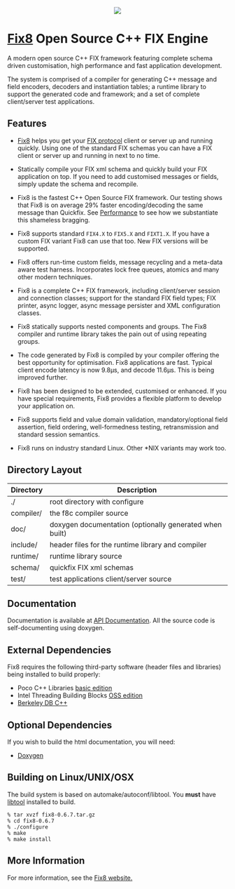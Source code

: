 <p align="center"><img src="http://fix8.org/fix8/fix8_Logo_RGB.png"></p>

# [Fix8](http://www.fix8.org) Open Source C++ FIX Engine

A modern open source C++ FIX framework featuring complete schema driven customisation, high performance and fast application development.

The system is comprised of a compiler for generating C++ message and field encoders,
decoders and instantiation tables; a runtime library to support the generated code
and framework; and a set of complete client/server test applications.

## Features

* [Fix8](http://www.fix8.org) helps you get your [FIX protocol](http://www.fixprotocol.org/) client or server up and running quickly. Using one of the standard FIX schemas you can have a FIX client or server up and running in next to no time.

* Statically compile your FIX xml schema and quickly build your FIX application on top. If you need to add customised messages or fields, simply update the schema and recompile.

* Fix8 is the fastest C++ Open Source FIX framework. Our testing shows that Fix8 is on average 29% faster encoding/decoding the same message than Quickfix. See [Performance](http://fix8.org/performance.html) to see how we substantiate this shameless bragging.

* Fix8 supports standard `FIX4.X` to `FIX5.X` and `FIXT1.X`. If you have a custom FIX variant Fix8 can use that too. New FIX versions will be supported.

* Fix8 offers run-time custom fields, message recycling and a meta-data aware test harness. Incorporates lock free queues, atomics and many other modern techniques.

* Fix8 is a complete C++ FIX framework, including client/server session and connection classes; support for the standard FIX field types; FIX printer, async logger, async message persister and XML configuration classes.

* Fix8 statically supports nested components and groups. The Fix8 compiler and runtime library takes the pain out of using repeating groups.

* The code generated by Fix8 is compiled by your compiler offering the best opportunity for optimisation. Fix8 applications are fast. Typical client encode latency is now 9.8µs, and decode 11.6µs. This is being improved further.

* Fix8 has been designed to be extended, customised or enhanced. If you have special requirements, Fix8 provides a flexible platform to develop your application on.

* Fix8 supports field and value domain validation, mandatory/optional field assertion, field ordering, well-formedness testing, retransmission and standard session semantics.

* Fix8 runs on industry standard Linux. Other \*NIX variants may work too.

## Directory Layout

<table>
    <thead>
         <tr>
            <th>Directory</th>
            <th>Description</th>
          </tr>
    </thead>
    <tbody>
          <tr>
             <td>./</td>
             <td>root directory with configure</td>
          </tr>
          <tr>
             <td>compiler/</td>
             <td>the f8c compiler source</td>
          </tr>
          <tr>
             <td>doc/</td>
             <td>doxygen documentation (optionally generated when built)</td>
          </tr>
          <tr>
             <td>include/</td>
             <td>header files for the runtime library and compiler</td>
          </tr>
          <tr>
             <td>runtime/</td>
             <td>runtime library source</td>
          </tr>
          <tr>
             <td>schema/</td>
             <td>quickfix FIX xml schemas</td>
          </tr>
          <tr>
             <td>test/</td>
             <td>test applications client/server source</td>
          </tr>
    </tbody>
</table>


## Documentation

Documentation is available at [API Documentation](http://fix8.org/fix8/html/). All the source code is self-documenting using doxygen.

## External Dependencies

Fix8 requires the following third-party software (header files and
libraries) being installed to build properly:

- Poco C++ Libraries [basic edition](http://pocoproject.org/download/index.html)
- Intel Threading Building Blocks [OSS edition](http://threadingbuildingblocks.org/download.php)
- [Berkeley DB C++](http://www.oracle.com/technetwork/products/berkeleydb/downloads/index.html)

## Optional Dependencies

If you wish to build the html documentation, you will need:

- [Doxygen](www.doxygen.org)

## Building on Linux/UNIX/OSX

The build system is based on automake/autoconf/libtool.
You **must** have [libtool](http://www.gnu.org/software/libtool/) installed to build.

    % tar xvzf fix8-0.6.7.tar.gz
    % cd fix8-0.6.7
    % ./configure
    % make
    % make install

## More Information

For more information, see the [Fix8 website.](http://www.fix8.org)
